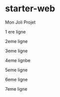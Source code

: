 # starter-web
Mon Joli Projet

1 ere ligne

2eme ligne

3eme ligne

4eme lignbe

5eme ligne

6eme ligne

7eme ligne